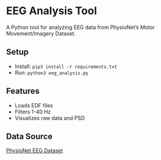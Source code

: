 # EEG Analysis Tool
A Python tool for analyzing EEG data from PhysioNet’s Motor Movement/Imagery Dataset.

## Setup
- Install: `pip3 install -r requirements.txt`
- Run: `python3 eeg_analysis.py`

## Features
- Loads EDF files
- Filters 1-40 Hz
- Visualizes raw data and PSD

## Data Source
[PhysioNet EEG Dataset](https://physionet.org/content/eegmmidb/1.0.0/)
